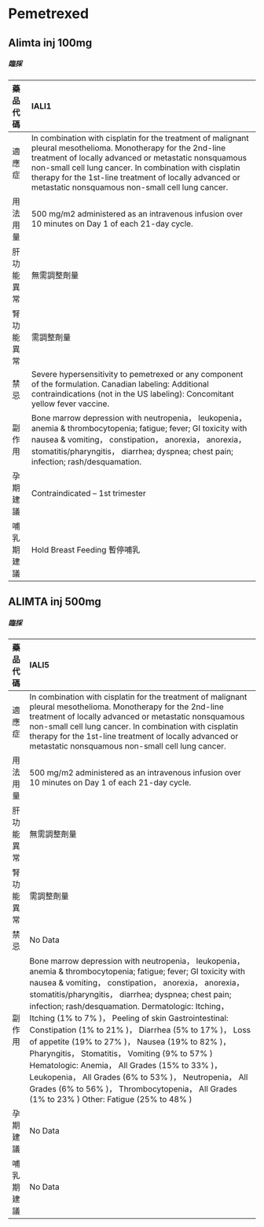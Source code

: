 # Pemetrexed

## Alimta inj 100mg

##### 臨採

| 藥品代碼   | IALI1                                                                                                                                                                                                                                                                                                                                          |
|:-----------|:-----------------------------------------------------------------------------------------------------------------------------------------------------------------------------------------------------------------------------------------------------------------------------------------------------------------------------------------------|
| 適應症     | In combination with cisplatin for the treatment of malignant pleural mesothelioma. Monotherapy for the 2nd-line treatment of locally advanced or metastatic nonsquamous non-small cell lung cancer. In combination with cisplatin therapy for the 1st-line treatment of locally advanced or metastatic nonsquamous non-small cell lung cancer. |
| 用法用量   | 500 mg/m2 administered as an intravenous infusion over 10 minutes on Day 1 of each 21-day cycle.                                                                                                                                                                                                                                               |
| 肝功能異常 | 無需調整劑量                                                                                                                                                                                                                                                                                                                                   |
| 腎功能異常 | 需調整劑量                                                                                                                                                                                                                                                                                                                                     |
| 禁忌       | Severe hypersensitivity to pemetrexed or any component of the formulation. Canadian labeling: Additional contraindications (not in the US labeling): Concomitant yellow fever vaccine.                                                                                                                                                         |
| 副作用     | Bone marrow depression with neutropenia， leukopenia， anemia & thrombocytopenia; fatigue; fever; GI toxicity with nausea & vomiting， constipation， anorexia， anorexia， stomatitis/pharyngitis， diarrhea; dyspnea; chest pain; infection; rash/desquamation.                                                                              |
| 孕期建議   | Contraindicated – 1st trimester                                                                                                                                                                                                                                                                                                                |
| 哺乳期建議 | Hold Breast Feeding 暫停哺乳                                                                                                                                                                                                                                                                                                                   |

## ALIMTA inj 500mg

##### 臨採

| 藥品代碼   | IALI5                                                                                                                                                                                                                                                                                                                                                                                                                                                                                                                                                                                                                                                                                                                  |
|:-----------|:-----------------------------------------------------------------------------------------------------------------------------------------------------------------------------------------------------------------------------------------------------------------------------------------------------------------------------------------------------------------------------------------------------------------------------------------------------------------------------------------------------------------------------------------------------------------------------------------------------------------------------------------------------------------------------------------------------------------------|
| 適應症     | In combination with cisplatin for the treatment of malignant pleural mesothelioma. Monotherapy for the 2nd-line treatment of locally advanced or metastatic nonsquamous non-small cell lung cancer. In combination with cisplatin therapy for the 1st-line treatment of locally advanced or metastatic nonsquamous non-small cell lung cancer.                                                                                                                                                                                                                                                                                                                                                                         |
| 用法用量   | 500 mg/m2 administered as an intravenous infusion over 10 minutes on Day 1 of each 21-day cycle.                                                                                                                                                                                                                                                                                                                                                                                                                                                                                                                                                                                                                       |
| 肝功能異常 | 無需調整劑量                                                                                                                                                                                                                                                                                                                                                                                                                                                                                                                                                                                                                                                                                                           |
| 腎功能異常 | 需調整劑量                                                                                                                                                                                                                                                                                                                                                                                                                                                                                                                                                                                                                                                                                                             |
| 禁忌       | No Data                                                                                                                                                                                                                                                                                                                                                                                                                                                                                                                                                                                                                                                                                                                |
| 副作用     | Bone marrow depression with neutropenia， leukopenia， anemia & thrombocytopenia; fatigue; fever; GI toxicity with nausea & vomiting， constipation， anorexia， anorexia， stomatitis/pharyngitis， diarrhea; dyspnea; chest pain; infection; rash/desquamation. Dermatologic: Itching， Itching (1% to 7% )， Peeling of skin Gastrointestinal: Constipation (1% to 21% )， Diarrhea (5% to 17% )， Loss of appetite (19% to 27% )， Nausea (19% to 82% )， Pharyngitis， Stomatitis， Vomiting (9% to 57% ) Hematologic: Anemia， All Grades (15% to 33% )， Leukopenia， All Grades (6% to 53% )， Neutropenia， All Grades (6% to 56% )， Thrombocytopenia， All Grades (1% to 23% ) Other: Fatigue (25% to 48% ) |
| 孕期建議   | No Data                                                                                                                                                                                                                                                                                                                                                                                                                                                                                                                                                                                                                                                                                                                |
| 哺乳期建議 | No Data                                                                                                                                                                                                                                                                                                                                                                                                                                                                                                                                                                                                                                                                                                                |

